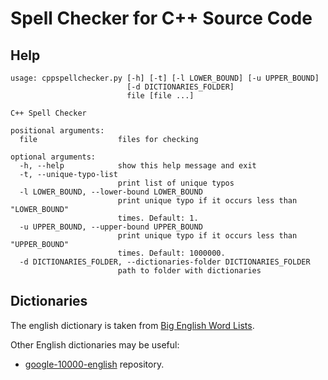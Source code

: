 # Spell Checker for C++ Source Code

## Help

```
usage: cppspellchecker.py [-h] [-t] [-l LOWER_BOUND] [-u UPPER_BOUND]
                          [-d DICTIONARIES_FOLDER]
                          file [file ...]

C++ Spell Checker

positional arguments:
  file                  files for checking

optional arguments:
  -h, --help            show this help message and exit
  -t, --unique-typo-list
                        print list of unique typos
  -l LOWER_BOUND, --lower-bound LOWER_BOUND
                        print unique typo if it occurs less than "LOWER_BOUND"
                        times. Default: 1.
  -u UPPER_BOUND, --upper-bound UPPER_BOUND
                        print unique typo if it occurs less than "UPPER_BOUND"
                        times. Default: 1000000.
  -d DICTIONARIES_FOLDER, --dictionaries-folder DICTIONARIES_FOLDER
                        path to folder with dictionaries
```

## Dictionaries

The english dictionary is taken from [Big English Word Lists](https://www.keithv.com/software/wlist/).

Other English dictionaries may be useful:

*  [google-10000-english](https://github.com/first20hours/google-10000-english) repository.
